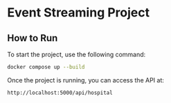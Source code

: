 # Event Streaming Project

## How to Run

To start the project, use the following command:

```sh
docker compose up --build
```

Once the project is running, you can access the API at:

```
http://localhost:5000/api/hospital
```